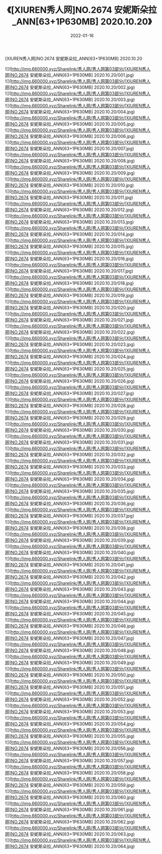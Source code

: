 ﻿---
layout: post
title:  《[XIUREN秀人网]NO.2674 安妮斯朵拉_ANN[63+1P630MB] 2020.10.20》
date:   2022-01-16
img: http://img.660000.xyz/Sharelink/秀人网/秀人网第03部分/[XIUREN秀人网]NO.2674 安妮斯朵拉_ANN[63+1P630MB] 2020.10.20/000.jpg
categories: [美女, 清纯, 唯美]
---

[XIUREN秀人网]NO.2674 安妮斯朵拉_ANN[63+1P630MB] 2020.10.20

 ![](http://img.660000.xyz/Sharelink/秀人网/秀人网第03部分/[XIUREN秀人网]NO.2674 安妮斯朵拉_ANN[63+1P630MB] 2020.10.20/001.jpg) <br>![](http://img.660000.xyz/Sharelink/秀人网/秀人网第03部分/[XIUREN秀人网]NO.2674 安妮斯朵拉_ANN[63+1P630MB] 2020.10.20/002.jpg) <br>![](http://img.660000.xyz/Sharelink/秀人网/秀人网第03部分/[XIUREN秀人网]NO.2674 安妮斯朵拉_ANN[63+1P630MB] 2020.10.20/003.jpg) <br>![](http://img.660000.xyz/Sharelink/秀人网/秀人网第03部分/[XIUREN秀人网]NO.2674 安妮斯朵拉_ANN[63+1P630MB] 2020.10.20/004.jpg) <br>![](http://img.660000.xyz/Sharelink/秀人网/秀人网第03部分/[XIUREN秀人网]NO.2674 安妮斯朵拉_ANN[63+1P630MB] 2020.10.20/005.jpg) <br>![](http://img.660000.xyz/Sharelink/秀人网/秀人网第03部分/[XIUREN秀人网]NO.2674 安妮斯朵拉_ANN[63+1P630MB] 2020.10.20/006.jpg) <br>![](http://img.660000.xyz/Sharelink/秀人网/秀人网第03部分/[XIUREN秀人网]NO.2674 安妮斯朵拉_ANN[63+1P630MB] 2020.10.20/007.jpg) <br>![](http://img.660000.xyz/Sharelink/秀人网/秀人网第03部分/[XIUREN秀人网]NO.2674 安妮斯朵拉_ANN[63+1P630MB] 2020.10.20/008.jpg) <br>![](http://img.660000.xyz/Sharelink/秀人网/秀人网第03部分/[XIUREN秀人网]NO.2674 安妮斯朵拉_ANN[63+1P630MB] 2020.10.20/009.jpg) <br>![](http://img.660000.xyz/Sharelink/秀人网/秀人网第03部分/[XIUREN秀人网]NO.2674 安妮斯朵拉_ANN[63+1P630MB] 2020.10.20/010.jpg) <br>![](http://img.660000.xyz/Sharelink/秀人网/秀人网第03部分/[XIUREN秀人网]NO.2674 安妮斯朵拉_ANN[63+1P630MB] 2020.10.20/011.jpg) <br>![](http://img.660000.xyz/Sharelink/秀人网/秀人网第03部分/[XIUREN秀人网]NO.2674 安妮斯朵拉_ANN[63+1P630MB] 2020.10.20/012.jpg) <br>![](http://img.660000.xyz/Sharelink/秀人网/秀人网第03部分/[XIUREN秀人网]NO.2674 安妮斯朵拉_ANN[63+1P630MB] 2020.10.20/013.jpg) <br>![](http://img.660000.xyz/Sharelink/秀人网/秀人网第03部分/[XIUREN秀人网]NO.2674 安妮斯朵拉_ANN[63+1P630MB] 2020.10.20/014.jpg) <br>![](http://img.660000.xyz/Sharelink/秀人网/秀人网第03部分/[XIUREN秀人网]NO.2674 安妮斯朵拉_ANN[63+1P630MB] 2020.10.20/015.jpg) <br>![](http://img.660000.xyz/Sharelink/秀人网/秀人网第03部分/[XIUREN秀人网]NO.2674 安妮斯朵拉_ANN[63+1P630MB] 2020.10.20/016.jpg) <br>![](http://img.660000.xyz/Sharelink/秀人网/秀人网第03部分/[XIUREN秀人网]NO.2674 安妮斯朵拉_ANN[63+1P630MB] 2020.10.20/017.jpg) <br>![](http://img.660000.xyz/Sharelink/秀人网/秀人网第03部分/[XIUREN秀人网]NO.2674 安妮斯朵拉_ANN[63+1P630MB] 2020.10.20/018.jpg) <br>![](http://img.660000.xyz/Sharelink/秀人网/秀人网第03部分/[XIUREN秀人网]NO.2674 安妮斯朵拉_ANN[63+1P630MB] 2020.10.20/019.jpg) <br>![](http://img.660000.xyz/Sharelink/秀人网/秀人网第03部分/[XIUREN秀人网]NO.2674 安妮斯朵拉_ANN[63+1P630MB] 2020.10.20/020.jpg) <br>![](http://img.660000.xyz/Sharelink/秀人网/秀人网第03部分/[XIUREN秀人网]NO.2674 安妮斯朵拉_ANN[63+1P630MB] 2020.10.20/021.jpg) <br>![](http://img.660000.xyz/Sharelink/秀人网/秀人网第03部分/[XIUREN秀人网]NO.2674 安妮斯朵拉_ANN[63+1P630MB] 2020.10.20/022.jpg) <br>![](http://img.660000.xyz/Sharelink/秀人网/秀人网第03部分/[XIUREN秀人网]NO.2674 安妮斯朵拉_ANN[63+1P630MB] 2020.10.20/023.jpg) <br>![](http://img.660000.xyz/Sharelink/秀人网/秀人网第03部分/[XIUREN秀人网]NO.2674 安妮斯朵拉_ANN[63+1P630MB] 2020.10.20/024.jpg) <br>![](http://img.660000.xyz/Sharelink/秀人网/秀人网第03部分/[XIUREN秀人网]NO.2674 安妮斯朵拉_ANN[63+1P630MB] 2020.10.20/025.jpg) <br>![](http://img.660000.xyz/Sharelink/秀人网/秀人网第03部分/[XIUREN秀人网]NO.2674 安妮斯朵拉_ANN[63+1P630MB] 2020.10.20/026.jpg) <br>![](http://img.660000.xyz/Sharelink/秀人网/秀人网第03部分/[XIUREN秀人网]NO.2674 安妮斯朵拉_ANN[63+1P630MB] 2020.10.20/027.jpg) <br>![](http://img.660000.xyz/Sharelink/秀人网/秀人网第03部分/[XIUREN秀人网]NO.2674 安妮斯朵拉_ANN[63+1P630MB] 2020.10.20/028.jpg) <br>![](http://img.660000.xyz/Sharelink/秀人网/秀人网第03部分/[XIUREN秀人网]NO.2674 安妮斯朵拉_ANN[63+1P630MB] 2020.10.20/029.jpg) <br>![](http://img.660000.xyz/Sharelink/秀人网/秀人网第03部分/[XIUREN秀人网]NO.2674 安妮斯朵拉_ANN[63+1P630MB] 2020.10.20/030.jpg) <br>![](http://img.660000.xyz/Sharelink/秀人网/秀人网第03部分/[XIUREN秀人网]NO.2674 安妮斯朵拉_ANN[63+1P630MB] 2020.10.20/031.jpg) <br>![](http://img.660000.xyz/Sharelink/秀人网/秀人网第03部分/[XIUREN秀人网]NO.2674 安妮斯朵拉_ANN[63+1P630MB] 2020.10.20/032.jpg) <br>![](http://img.660000.xyz/Sharelink/秀人网/秀人网第03部分/[XIUREN秀人网]NO.2674 安妮斯朵拉_ANN[63+1P630MB] 2020.10.20/033.jpg) <br>![](http://img.660000.xyz/Sharelink/秀人网/秀人网第03部分/[XIUREN秀人网]NO.2674 安妮斯朵拉_ANN[63+1P630MB] 2020.10.20/034.jpg) <br>![](http://img.660000.xyz/Sharelink/秀人网/秀人网第03部分/[XIUREN秀人网]NO.2674 安妮斯朵拉_ANN[63+1P630MB] 2020.10.20/035.jpg) <br>![](http://img.660000.xyz/Sharelink/秀人网/秀人网第03部分/[XIUREN秀人网]NO.2674 安妮斯朵拉_ANN[63+1P630MB] 2020.10.20/036.jpg) <br>![](http://img.660000.xyz/Sharelink/秀人网/秀人网第03部分/[XIUREN秀人网]NO.2674 安妮斯朵拉_ANN[63+1P630MB] 2020.10.20/037.jpg) <br>![](http://img.660000.xyz/Sharelink/秀人网/秀人网第03部分/[XIUREN秀人网]NO.2674 安妮斯朵拉_ANN[63+1P630MB] 2020.10.20/038.jpg) <br>![](http://img.660000.xyz/Sharelink/秀人网/秀人网第03部分/[XIUREN秀人网]NO.2674 安妮斯朵拉_ANN[63+1P630MB] 2020.10.20/039.jpg) <br>![](http://img.660000.xyz/Sharelink/秀人网/秀人网第03部分/[XIUREN秀人网]NO.2674 安妮斯朵拉_ANN[63+1P630MB] 2020.10.20/040.jpg) <br>![](http://img.660000.xyz/Sharelink/秀人网/秀人网第03部分/[XIUREN秀人网]NO.2674 安妮斯朵拉_ANN[63+1P630MB] 2020.10.20/041.jpg) <br>![](http://img.660000.xyz/Sharelink/秀人网/秀人网第03部分/[XIUREN秀人网]NO.2674 安妮斯朵拉_ANN[63+1P630MB] 2020.10.20/042.jpg) <br>![](http://img.660000.xyz/Sharelink/秀人网/秀人网第03部分/[XIUREN秀人网]NO.2674 安妮斯朵拉_ANN[63+1P630MB] 2020.10.20/043.jpg) <br>![](http://img.660000.xyz/Sharelink/秀人网/秀人网第03部分/[XIUREN秀人网]NO.2674 安妮斯朵拉_ANN[63+1P630MB] 2020.10.20/044.jpg) <br>![](http://img.660000.xyz/Sharelink/秀人网/秀人网第03部分/[XIUREN秀人网]NO.2674 安妮斯朵拉_ANN[63+1P630MB] 2020.10.20/045.jpg) <br>![](http://img.660000.xyz/Sharelink/秀人网/秀人网第03部分/[XIUREN秀人网]NO.2674 安妮斯朵拉_ANN[63+1P630MB] 2020.10.20/046.jpg) <br>![](http://img.660000.xyz/Sharelink/秀人网/秀人网第03部分/[XIUREN秀人网]NO.2674 安妮斯朵拉_ANN[63+1P630MB] 2020.10.20/047.jpg) <br>![](http://img.660000.xyz/Sharelink/秀人网/秀人网第03部分/[XIUREN秀人网]NO.2674 安妮斯朵拉_ANN[63+1P630MB] 2020.10.20/048.jpg) <br>![](http://img.660000.xyz/Sharelink/秀人网/秀人网第03部分/[XIUREN秀人网]NO.2674 安妮斯朵拉_ANN[63+1P630MB] 2020.10.20/049.jpg) <br>![](http://img.660000.xyz/Sharelink/秀人网/秀人网第03部分/[XIUREN秀人网]NO.2674 安妮斯朵拉_ANN[63+1P630MB] 2020.10.20/050.jpg) <br>![](http://img.660000.xyz/Sharelink/秀人网/秀人网第03部分/[XIUREN秀人网]NO.2674 安妮斯朵拉_ANN[63+1P630MB] 2020.10.20/051.jpg) <br>![](http://img.660000.xyz/Sharelink/秀人网/秀人网第03部分/[XIUREN秀人网]NO.2674 安妮斯朵拉_ANN[63+1P630MB] 2020.10.20/052.jpg) <br>![](http://img.660000.xyz/Sharelink/秀人网/秀人网第03部分/[XIUREN秀人网]NO.2674 安妮斯朵拉_ANN[63+1P630MB] 2020.10.20/053.jpg) <br>![](http://img.660000.xyz/Sharelink/秀人网/秀人网第03部分/[XIUREN秀人网]NO.2674 安妮斯朵拉_ANN[63+1P630MB] 2020.10.20/054.jpg) <br>![](http://img.660000.xyz/Sharelink/秀人网/秀人网第03部分/[XIUREN秀人网]NO.2674 安妮斯朵拉_ANN[63+1P630MB] 2020.10.20/055.jpg) <br>![](http://img.660000.xyz/Sharelink/秀人网/秀人网第03部分/[XIUREN秀人网]NO.2674 安妮斯朵拉_ANN[63+1P630MB] 2020.10.20/056.jpg) <br>![](http://img.660000.xyz/Sharelink/秀人网/秀人网第03部分/[XIUREN秀人网]NO.2674 安妮斯朵拉_ANN[63+1P630MB] 2020.10.20/057.jpg) <br>![](http://img.660000.xyz/Sharelink/秀人网/秀人网第03部分/[XIUREN秀人网]NO.2674 安妮斯朵拉_ANN[63+1P630MB] 2020.10.20/058.jpg) <br>![](http://img.660000.xyz/Sharelink/秀人网/秀人网第03部分/[XIUREN秀人网]NO.2674 安妮斯朵拉_ANN[63+1P630MB] 2020.10.20/059.jpg) <br>![](http://img.660000.xyz/Sharelink/秀人网/秀人网第03部分/[XIUREN秀人网]NO.2674 安妮斯朵拉_ANN[63+1P630MB] 2020.10.20/060.jpg) <br>![](http://img.660000.xyz/Sharelink/秀人网/秀人网第03部分/[XIUREN秀人网]NO.2674 安妮斯朵拉_ANN[63+1P630MB] 2020.10.20/061.jpg) <br>![](http://img.660000.xyz/Sharelink/秀人网/秀人网第03部分/[XIUREN秀人网]NO.2674 安妮斯朵拉_ANN[63+1P630MB] 2020.10.20/062.jpg) <br>![](http://img.660000.xyz/Sharelink/秀人网/秀人网第03部分/[XIUREN秀人网]NO.2674 安妮斯朵拉_ANN[63+1P630MB] 2020.10.20/063.jpg) <br>![](http://img.660000.xyz/Sharelink/秀人网/秀人网第03部分/[XIUREN秀人网]NO.2674 安妮斯朵拉_ANN[63+1P630MB] 2020.10.20/064.jpg) <br>
